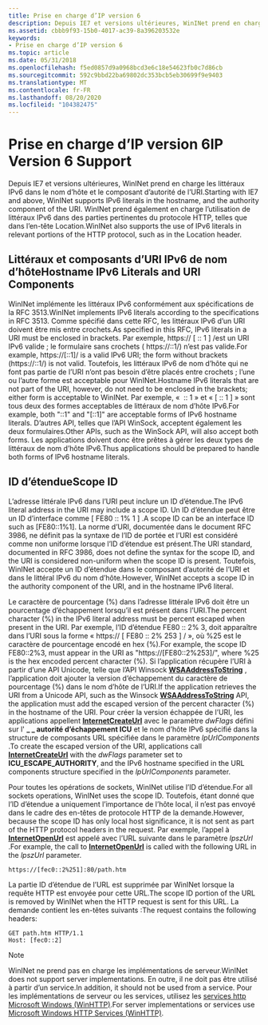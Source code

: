 ```yaml
---
title: Prise en charge d’IP version 6
description: Depuis IE7 et versions ultérieures, WinINet prend en charge les littéraux IPv6 dans le nom d’hôte et le composant d’autorité de l’URI.
ms.assetid: cbbb9f93-15b0-4017-ac39-8a396203532e
keywords:
- Prise en charge d’IP version 6
ms.topic: article
ms.date: 05/31/2018
ms.openlocfilehash: f5ed0857d9a0968bcd3e6c18e54623fb0c7d86cb
ms.sourcegitcommit: 592c9bbd22ba69802dc353bcb5eb30699f9e9403
ms.translationtype: MT
ms.contentlocale: fr-FR
ms.lasthandoff: 08/20/2020
ms.locfileid: "104382475"
---
```

# <a name="ip-version-6-support"></a><span data-ttu-id="726ba-104">Prise en charge d’IP version 6</span><span class="sxs-lookup"><span data-stu-id="726ba-104">IP Version 6 Support</span></span>

<span data-ttu-id="726ba-105">Depuis IE7 et versions ultérieures, WinINet prend en charge les littéraux IPv6 dans le nom d’hôte et le composant d’autorité de l’URI.</span><span class="sxs-lookup"><span data-stu-id="726ba-105">Starting with IE7 and above, WinINet supports IPv6 literals in the hostname, and the authority component of the URI.</span></span> <span data-ttu-id="726ba-106">WinINet prend également en charge l’utilisation de littéraux IPv6 dans des parties pertinentes du protocole HTTP, telles que dans l’en-tête Location.</span><span class="sxs-lookup"><span data-stu-id="726ba-106">WinINet also supports the use of IPv6 literals in relevant portions of the HTTP protocol, such as in the Location header.</span></span>

## <a name="hostname-ipv6-literals-and-uri-components"></a><span data-ttu-id="726ba-107">Littéraux et composants d’URI IPv6 de nom d’hôte</span><span class="sxs-lookup"><span data-stu-id="726ba-107">Hostname IPv6 Literals and URI Components</span></span>

<span data-ttu-id="726ba-108">WinINet implémente les littéraux IPv6 conformément aux spécifications de la RFC 3513.</span><span class="sxs-lookup"><span data-stu-id="726ba-108">WinINet implements IPv6 literals according to the specifications in RFC 3513.</span></span> <span data-ttu-id="726ba-109">Comme spécifié dans cette RFC, les littéraux IPv6 d’un URI doivent être mis entre crochets.</span><span class="sxs-lookup"><span data-stu-id="726ba-109">As specified in this RFC, IPv6 literals in a URI must be enclosed in brackets.</span></span> <span data-ttu-id="726ba-110">Par exemple, https:// \[ :: 1 \] /est un URI IPv6 valide ; le formulaire sans crochets ( https://::1/) n’est pas valide.</span><span class="sxs-lookup"><span data-stu-id="726ba-110">For example, https://\[::1\]/ is a valid IPv6 URI; the form without brackets (https://::1/) is not valid.</span></span> <span data-ttu-id="726ba-111">Toutefois, les littéraux IPv6 de nom d’hôte qui ne font pas partie de l’URI n’ont pas besoin d’être placés entre crochets ; l’une ou l’autre forme est acceptable pour WinINet.</span><span class="sxs-lookup"><span data-stu-id="726ba-111">Hostname IPv6 literals that are not part of the URI, however, do not need to be enclosed in the brackets; either form is acceptable to WinINet.</span></span> <span data-ttu-id="726ba-112">Par exemple, «  :: 1 » et « \[ :: 1 \] » sont tous deux des formes acceptables de littéraux de nom d’hôte IPv6.</span><span class="sxs-lookup"><span data-stu-id="726ba-112">For example, both "::1" and "\[::1\]" are acceptable forms of IPv6 hostname literals.</span></span> <span data-ttu-id="726ba-113">D’autres API, telles que l’API WinSock, acceptent également les deux formulaires.</span><span class="sxs-lookup"><span data-stu-id="726ba-113">Other APIs, such as the WinSock API, will also accept both forms.</span></span> <span data-ttu-id="726ba-114">Les applications doivent donc être prêtes à gérer les deux types de littéraux de nom d’hôte IPv6.</span><span class="sxs-lookup"><span data-stu-id="726ba-114">Thus applications should be prepared to handle both forms of IPv6 hostname literals.</span></span>

## <a name="scope-id"></a><span data-ttu-id="726ba-115">ID d’étendue</span><span class="sxs-lookup"><span data-stu-id="726ba-115">Scope ID</span></span>

<span data-ttu-id="726ba-116">L’adresse littérale IPv6 dans l’URI peut inclure un ID d’étendue.</span><span class="sxs-lookup"><span data-stu-id="726ba-116">The IPv6 literal address in the URI may include a scope ID.</span></span> <span data-ttu-id="726ba-117">Un ID d’étendue peut être un ID d’interface comme \[ FE80 :: 1% 1 \] .</span><span class="sxs-lookup"><span data-stu-id="726ba-117">A scope ID can be an interface ID such as \[FE80::1%1\].</span></span> <span data-ttu-id="726ba-118">La norme d’URI, documentée dans le document RFC 3986, ne définit pas la syntaxe de l’ID de portée et l’URI est considéré comme non uniforme lorsque l’ID d’étendue est présent.</span><span class="sxs-lookup"><span data-stu-id="726ba-118">The URI standard, documented in RFC 3986, does not define the syntax for the scope ID, and the URI is considered non-uniform when the scope ID is present.</span></span> <span data-ttu-id="726ba-119">Toutefois, WinINet accepte un ID d’étendue dans le composant d’autorité de l’URI et dans le littéral IPv6 du nom d’hôte.</span><span class="sxs-lookup"><span data-stu-id="726ba-119">However, WinINet accepts a scope ID in the authority component of the URI, and in the hostname IPv6 literal.</span></span>

<span data-ttu-id="726ba-120">Le caractère de pourcentage (%) dans l’adresse littérale IPv6 doit être un pourcentage d’échappement lorsqu’il est présent dans l’URI.</span><span class="sxs-lookup"><span data-stu-id="726ba-120">The percent character (%) in the IPv6 literal address must be percent escaped when present in the URI.</span></span> <span data-ttu-id="726ba-121">Par exemple, l’ID d’étendue FE80 :: 2% 3, doit apparaître dans l’URI sous la forme « https:// \[ FE80 :: 2% 253 \] / », où %25 est le caractère de pourcentage encodé en hex (%).</span><span class="sxs-lookup"><span data-stu-id="726ba-121">For example, the scope ID FE80::2%3, must appear in the URI as "https://\[FE80::2%253\]/", where %25 is the hex encoded percent character (%).</span></span> <span data-ttu-id="726ba-122">Si l’application récupère l’URI à partir d’une API Unicode, telle que l’API Winsock [**WSAAddressToString**](/windows/desktop/api/winsock2/nf-winsock2-wsaaddresstostringa) , l’application doit ajouter la version d’échappement du caractère de pourcentage (%) dans le nom d’hôte de l’URI.</span><span class="sxs-lookup"><span data-stu-id="726ba-122">If the application retrieves the URI from a Unicode API, such as the Winsock [**WSAAddressToString**](/windows/desktop/api/winsock2/nf-winsock2-wsaaddresstostringa) API, the application must add the escaped version of the percent character (%) in the hostname of the URI.</span></span> <span data-ttu-id="726ba-123">Pour créer la version échappée de l’URI, les applications appellent [**InternetCreateUrl**](/windows/desktop/api/Wininet/nf-wininet-internetcreateurla) avec le paramètre *dwFlags* défini sur l' **\_ \_ autorité d’échappement ICU** et le nom d’hôte IPv6 spécifié dans la structure de composants URL spécifiée dans le paramètre *lpUrlComponents* .</span><span class="sxs-lookup"><span data-stu-id="726ba-123">To create the escaped version of the URI, applications call [**InternetCreateUrl**](/windows/desktop/api/Wininet/nf-wininet-internetcreateurla) with the *dwFlags* parameter set to **ICU\_ESCAPE\_AUTHORITY**, and the IPv6 hostname specified in the URL components structure specified in the *lpUrlComponents* parameter.</span></span>

<span data-ttu-id="726ba-124">Pour toutes les opérations de sockets, WinINet utilise l’ID d’étendue.</span><span class="sxs-lookup"><span data-stu-id="726ba-124">For all sockets operations, WinINet uses the scope ID.</span></span> <span data-ttu-id="726ba-125">Toutefois, étant donné que l’ID d’étendue a uniquement l’importance de l’hôte local, il n’est pas envoyé dans le cadre des en-têtes de protocole HTTP de la demande.</span><span class="sxs-lookup"><span data-stu-id="726ba-125">However, because the scope ID has only local host significance, it is not sent as part of the HTTP protocol headers in the request.</span></span> <span data-ttu-id="726ba-126">Par exemple, l’appel à [**InternetOpenUrl**](/windows/desktop/api/Wininet/nf-wininet-internetopenurla) est appelé avec l’URL suivante dans le paramètre *lpszUrl* .</span><span class="sxs-lookup"><span data-stu-id="726ba-126">For example, the call to [**InternetOpenUrl**](/windows/desktop/api/Wininet/nf-wininet-internetopenurla) is called with the following URL in the *lpszUrl* parameter.</span></span>

``` syntax
https://[fec0::2%251]:80/path.htm
```

<span data-ttu-id="726ba-127">La partie ID d’étendue de l’URL est supprimée par WinINet lorsque la requête HTTP est envoyée pour cette URL.</span><span class="sxs-lookup"><span data-stu-id="726ba-127">The scope ID portion of the URL is removed by WinINet when the HTTP request is sent for this URL.</span></span> <span data-ttu-id="726ba-128">La demande contient les en-têtes suivants :</span><span class="sxs-lookup"><span data-stu-id="726ba-128">The request contains the following headers:</span></span>

``` syntax
GET path.htm HTTP/1.1
Host: [fec0::2]
```

> [!Note]  
> <span data-ttu-id="726ba-129">WinINet ne prend pas en charge les implémentations de serveur.</span><span class="sxs-lookup"><span data-stu-id="726ba-129">WinINet does not support server implementations.</span></span> <span data-ttu-id="726ba-130">En outre, il ne doit pas être utilisé à partir d’un service.</span><span class="sxs-lookup"><span data-stu-id="726ba-130">In addition, it should not be used from a service.</span></span> <span data-ttu-id="726ba-131">Pour les implémentations de serveur ou les services, utilisez les [services http Microsoft Windows (WinHTTP)](/windows/desktop/WinHttp/winhttp-start-page).</span><span class="sxs-lookup"><span data-stu-id="726ba-131">For server implementations or services use [Microsoft Windows HTTP Services (WinHTTP)](/windows/desktop/WinHttp/winhttp-start-page).</span></span>

 

 

 